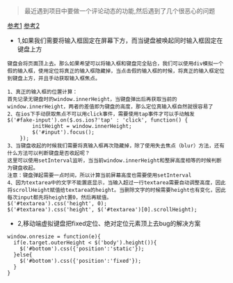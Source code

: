 > 最近遇到项目中要做一个评论动态的功能,然后遇到了几个很恶心的问题

[参考1](http://www.alloyteam.com/2017/03/moves-the-input-box-fill-series-a/)
[参考2](http://www.cnblogs.com/yexiaochai/p/3561939.html)

- 1,如果我们需要将输入框固定在屏幕下方，而当键盘被唤起同时输入框固定在键盘上方

```
键盘会将页面顶上去。那么如果希望可以将输入框和键盘完全贴合，我们可以使用div模拟一个假的输入框，使用定位将真正的输入框隐藏掉，当点击假的输入框的时候，将真正的输入框定位到键盘上方，并且手动获取输入框焦点。

1、真正的输入框的位置计算：
首先记录无键盘时的window.innerHeight，当键盘弹出后再获取当前的window.innerHeight，两者的差值即为键盘的高度，那么定位真输入框自然就很容易了
2、在ios下手动获取焦点不可以用click事件，需要使用tap事件才可以手动触发
$('#fake-input').on($.os.ios?'tap' : 'click', function() {
        initHeight = window.innerHeight;
        $('#input').focus();
    });
3、当键盘收起的时候我们需要将真输入框再次隐藏掉，除了使用失去焦点（blur）方法，还有什么方法可以判断键盘是否收起呢？
这里可以使用setInterval监听，当当前window.innerHeight和整屏高度相等的时候判断为键盘收起。
注意：键盘弹起需要一点时间，所以计算当前屏幕高度也需要使用setInterval
4、因为textarea中的文字不能置底显示，当输入超过一行textarea需要自动调整高度，因此将scrollHeight赋值给textarea的height。当删除文字的时候需要height也有变化，因此每次input都先将height置0，然后再赋值。
$('#textarea').css('height', 0);
$('#textarea').css('height', $('#textarea')[0].scrollHeight);

```

- 2,移动端虚拟键盘把fixed定位、绝对定位元素顶上去bug的解决方案

```
window.onresize = function(e){
  if(e.target.outerHeight < $('body').height()){
    $('#bottom').css({'position':'static'});
  }else{
    $('#bottom').css({'position':'fixed'});
  }
}

```
